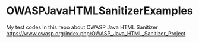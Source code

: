 # OWASPJavaHTMLSanitizerExamples
My test codes in this repo about OWASP Java HTML Sanitizer   https://www.owasp.org/index.php/OWASP_Java_HTML_Sanitizer_Project   
